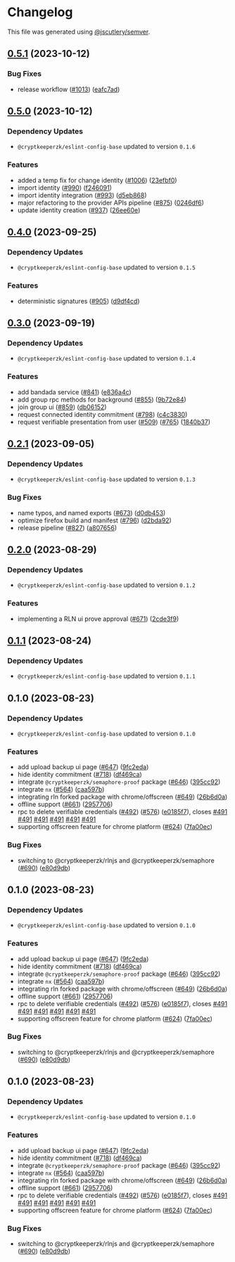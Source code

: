 # Changelog

This file was generated using [@jscutlery/semver](https://github.com/jscutlery/semver).

## [0.5.1](https://github.com/CryptKeeperZK/crypt-keeper-extension/compare/@cryptkeeperzk/types-0.5.0...@cryptkeeperzk/types-0.5.1) (2023-10-12)


### Bug Fixes

* release workflow ([#1013](https://github.com/CryptKeeperZK/crypt-keeper-extension/issues/1013)) ([eafc7ad](https://github.com/CryptKeeperZK/crypt-keeper-extension/commit/eafc7adacb185b6b1783f6d1486ee97a5c4b7f0f))

## [0.5.0](https://github.com/CryptKeeperZK/crypt-keeper-extension/compare/@cryptkeeperzk/types-0.4.0...@cryptkeeperzk/types-0.5.0) (2023-10-12)

### Dependency Updates

* `@cryptkeeperzk/eslint-config-base` updated to version `0.1.6`

### Features

* added a temp fix for change identity ([#1006](https://github.com/CryptKeeperZK/crypt-keeper-extension/issues/1006)) ([23efbf0](https://github.com/CryptKeeperZK/crypt-keeper-extension/commit/23efbf0b6a41d3a40e5e31dd678a3cd263c93bae))
* import identity ([#990](https://github.com/CryptKeeperZK/crypt-keeper-extension/issues/990)) ([f246091](https://github.com/CryptKeeperZK/crypt-keeper-extension/commit/f246091db2bf78cb6bb33da00c57e2c773e8adc3))
* import identity integration ([#993](https://github.com/CryptKeeperZK/crypt-keeper-extension/issues/993)) ([d5eb868](https://github.com/CryptKeeperZK/crypt-keeper-extension/commit/d5eb868fdb8f29ba9a90055a2b7098272d7467c2))
* major refactoring to the provider APIs pipeline ([#875](https://github.com/CryptKeeperZK/crypt-keeper-extension/issues/875)) ([0246df6](https://github.com/CryptKeeperZK/crypt-keeper-extension/commit/0246df68ed275d746377e35679c5b769aad0b244))
* update identity creation ([#937](https://github.com/CryptKeeperZK/crypt-keeper-extension/issues/937)) ([26ee60e](https://github.com/CryptKeeperZK/crypt-keeper-extension/commit/26ee60eacc3cd99e96f049f9c53ab453d58e20f2))

## [0.4.0](https://github.com/CryptKeeperZK/crypt-keeper-extension/compare/@cryptkeeperzk/types-0.3.0...@cryptkeeperzk/types-0.4.0) (2023-09-25)

### Dependency Updates

* `@cryptkeeperzk/eslint-config-base` updated to version `0.1.5`

### Features

* deterministic signatures ([#905](https://github.com/CryptKeeperZK/crypt-keeper-extension/issues/905)) ([d9df4cd](https://github.com/CryptKeeperZK/crypt-keeper-extension/commit/d9df4cd89cb23538dc3921b0ea16720d7abe609e))

## [0.3.0](https://github.com/CryptKeeperZK/crypt-keeper-extension/compare/@cryptkeeperzk/types-0.2.1...@cryptkeeperzk/types-0.3.0) (2023-09-19)

### Dependency Updates

* `@cryptkeeperzk/eslint-config-base` updated to version `0.1.4`

### Features

* add bandada service  ([#841](https://github.com/CryptKeeperZK/crypt-keeper-extension/issues/841)) ([e836a4c](https://github.com/CryptKeeperZK/crypt-keeper-extension/commit/e836a4c4c239d2a9070ebfaee282d2d2287e9b65))
* add group rpc methods for background ([#855](https://github.com/CryptKeeperZK/crypt-keeper-extension/issues/855)) ([9b72e84](https://github.com/CryptKeeperZK/crypt-keeper-extension/commit/9b72e844c60587d99e312029fc27951b5e94c6a4))
* join group ui ([#859](https://github.com/CryptKeeperZK/crypt-keeper-extension/issues/859)) ([db06152](https://github.com/CryptKeeperZK/crypt-keeper-extension/commit/db061521c01927300f9b8e15aaf4781d61cf6067))
* request connected identity commitment  ([#798](https://github.com/CryptKeeperZK/crypt-keeper-extension/issues/798)) ([c4c3830](https://github.com/CryptKeeperZK/crypt-keeper-extension/commit/c4c3830b5268d4cf9aaf96c22c2581e52020cb12))
* request verifiable presentation from user ([#509](https://github.com/CryptKeeperZK/crypt-keeper-extension/issues/509)) ([#765](https://github.com/CryptKeeperZK/crypt-keeper-extension/issues/765)) ([1840b37](https://github.com/CryptKeeperZK/crypt-keeper-extension/commit/1840b37fe4c70e0561fb09dc16825679aa17b027))

## [0.2.1](https://github.com/CryptKeeperZK/crypt-keeper-extension/compare/@cryptkeeperzk/types-0.2.0...@cryptkeeperzk/types-0.2.1) (2023-09-05)

### Dependency Updates

* `@cryptkeeperzk/eslint-config-base` updated to version `0.1.3`

### Bug Fixes

* name typos, and named exports ([#673](https://github.com/CryptKeeperZK/crypt-keeper-extension/issues/673)) ([d0db453](https://github.com/CryptKeeperZK/crypt-keeper-extension/commit/d0db4535349e173f012b9f97025827c7240d4384))
* optimize firefox build and manifest ([#796](https://github.com/CryptKeeperZK/crypt-keeper-extension/issues/796)) ([d2bda92](https://github.com/CryptKeeperZK/crypt-keeper-extension/commit/d2bda927621de06f8ec95cbbcc216fb1a73d154c))
* release pipeline ([#827](https://github.com/CryptKeeperZK/crypt-keeper-extension/issues/827)) ([a807656](https://github.com/CryptKeeperZK/crypt-keeper-extension/commit/a807656225317a410ce74a92243b634fcea84015))

## [0.2.0](https://github.com/CryptKeeperZK/crypt-keeper-extension/compare/@cryptkeeperzk/types-0.1.1...@cryptkeeperzk/types-0.2.0) (2023-08-29)

### Dependency Updates

* `@cryptkeeperzk/eslint-config-base` updated to version `0.1.2`

### Features

* implementing a RLN ui prove approval ([#671](https://github.com/CryptKeeperZK/crypt-keeper-extension/issues/671)) ([2cde3f9](https://github.com/CryptKeeperZK/crypt-keeper-extension/commit/2cde3f92947db7734c5e756c164f452be09f786e))

## [0.1.1](https://github.com/CryptKeeperZK/crypt-keeper-extension/compare/@cryptkeeperzk/types-0.1.0...@cryptkeeperzk/types-0.1.1) (2023-08-24)

### Dependency Updates

* `@cryptkeeperzk/eslint-config-base` updated to version `0.1.1`
## 0.1.0 (2023-08-23)

### Dependency Updates

* `@cryptkeeperzk/eslint-config-base` updated to version `0.1.0`

### Features

* add upload backup ui page ([#647](https://github.com/CryptKeeperZK/crypt-keeper-extension/issues/647)) ([9fc2eda](https://github.com/CryptKeeperZK/crypt-keeper-extension/commit/9fc2edad53b53f323020cb03e6523c96dce41258))
* hide identity commitment ([#718](https://github.com/CryptKeeperZK/crypt-keeper-extension/issues/718)) ([df469ca](https://github.com/CryptKeeperZK/crypt-keeper-extension/commit/df469ca61d46d479c5056d45e7b87302ff78653a))
* integrate `@cryptkeeperzk/semaphore-proof` package ([#646](https://github.com/CryptKeeperZK/crypt-keeper-extension/issues/646)) ([395cc92](https://github.com/CryptKeeperZK/crypt-keeper-extension/commit/395cc92cc921365d691e373b28ae6cfb6c658e26))
* integrate `nx` ([#564](https://github.com/CryptKeeperZK/crypt-keeper-extension/issues/564)) ([caa597b](https://github.com/CryptKeeperZK/crypt-keeper-extension/commit/caa597b7ba3acabd98502f8e860b482702887263))
* integrating rln forked package with chrome/offscreen ([#649](https://github.com/CryptKeeperZK/crypt-keeper-extension/issues/649)) ([26b6d0a](https://github.com/CryptKeeperZK/crypt-keeper-extension/commit/26b6d0a2984dd5778eaa87435ce2c78793bb4031))
* offline support ([#661](https://github.com/CryptKeeperZK/crypt-keeper-extension/issues/661)) ([2957706](https://github.com/CryptKeeperZK/crypt-keeper-extension/commit/2957706276d7f9b55ed8dcbd68d9bfbc5cba866e))
* rpc to delete verifiable credentials ([#492](https://github.com/CryptKeeperZK/crypt-keeper-extension/issues/492)) ([#576](https://github.com/CryptKeeperZK/crypt-keeper-extension/issues/576)) ([e0185f7](https://github.com/CryptKeeperZK/crypt-keeper-extension/commit/e0185f7cb9eae0ee4503981b98ba6519285c7d87)), closes [#491](https://github.com/CryptKeeperZK/crypt-keeper-extension/issues/491) [#491](https://github.com/CryptKeeperZK/crypt-keeper-extension/issues/491) [#491](https://github.com/CryptKeeperZK/crypt-keeper-extension/issues/491) [#491](https://github.com/CryptKeeperZK/crypt-keeper-extension/issues/491) [#491](https://github.com/CryptKeeperZK/crypt-keeper-extension/issues/491) [#491](https://github.com/CryptKeeperZK/crypt-keeper-extension/issues/491)
* supporting offscreen feature for chrome platform ([#624](https://github.com/CryptKeeperZK/crypt-keeper-extension/issues/624)) ([7fa00ec](https://github.com/CryptKeeperZK/crypt-keeper-extension/commit/7fa00ecb53cb23ba85db5f7656a10692e8c0774d))


### Bug Fixes

* switching to @cryptkeeperzk/rlnjs and @cryptkeeperzk/semaphore ([#690](https://github.com/CryptKeeperZK/crypt-keeper-extension/issues/690)) ([e80d9db](https://github.com/CryptKeeperZK/crypt-keeper-extension/commit/e80d9db21d8187ec88408a02f8c7785347b9f541))

## 0.1.0 (2023-08-23)

### Dependency Updates

* `@cryptkeeperzk/eslint-config-base` updated to version `0.1.0`

### Features

* add upload backup ui page ([#647](https://github.com/CryptKeeperZK/crypt-keeper-extension/issues/647)) ([9fc2eda](https://github.com/CryptKeeperZK/crypt-keeper-extension/commit/9fc2edad53b53f323020cb03e6523c96dce41258))
* hide identity commitment ([#718](https://github.com/CryptKeeperZK/crypt-keeper-extension/issues/718)) ([df469ca](https://github.com/CryptKeeperZK/crypt-keeper-extension/commit/df469ca61d46d479c5056d45e7b87302ff78653a))
* integrate `@cryptkeeperzk/semaphore-proof` package ([#646](https://github.com/CryptKeeperZK/crypt-keeper-extension/issues/646)) ([395cc92](https://github.com/CryptKeeperZK/crypt-keeper-extension/commit/395cc92cc921365d691e373b28ae6cfb6c658e26))
* integrate `nx` ([#564](https://github.com/CryptKeeperZK/crypt-keeper-extension/issues/564)) ([caa597b](https://github.com/CryptKeeperZK/crypt-keeper-extension/commit/caa597b7ba3acabd98502f8e860b482702887263))
* integrating rln forked package with chrome/offscreen ([#649](https://github.com/CryptKeeperZK/crypt-keeper-extension/issues/649)) ([26b6d0a](https://github.com/CryptKeeperZK/crypt-keeper-extension/commit/26b6d0a2984dd5778eaa87435ce2c78793bb4031))
* offline support ([#661](https://github.com/CryptKeeperZK/crypt-keeper-extension/issues/661)) ([2957706](https://github.com/CryptKeeperZK/crypt-keeper-extension/commit/2957706276d7f9b55ed8dcbd68d9bfbc5cba866e))
* rpc to delete verifiable credentials ([#492](https://github.com/CryptKeeperZK/crypt-keeper-extension/issues/492)) ([#576](https://github.com/CryptKeeperZK/crypt-keeper-extension/issues/576)) ([e0185f7](https://github.com/CryptKeeperZK/crypt-keeper-extension/commit/e0185f7cb9eae0ee4503981b98ba6519285c7d87)), closes [#491](https://github.com/CryptKeeperZK/crypt-keeper-extension/issues/491) [#491](https://github.com/CryptKeeperZK/crypt-keeper-extension/issues/491) [#491](https://github.com/CryptKeeperZK/crypt-keeper-extension/issues/491) [#491](https://github.com/CryptKeeperZK/crypt-keeper-extension/issues/491) [#491](https://github.com/CryptKeeperZK/crypt-keeper-extension/issues/491) [#491](https://github.com/CryptKeeperZK/crypt-keeper-extension/issues/491)
* supporting offscreen feature for chrome platform ([#624](https://github.com/CryptKeeperZK/crypt-keeper-extension/issues/624)) ([7fa00ec](https://github.com/CryptKeeperZK/crypt-keeper-extension/commit/7fa00ecb53cb23ba85db5f7656a10692e8c0774d))


### Bug Fixes

* switching to @cryptkeeperzk/rlnjs and @cryptkeeperzk/semaphore ([#690](https://github.com/CryptKeeperZK/crypt-keeper-extension/issues/690)) ([e80d9db](https://github.com/CryptKeeperZK/crypt-keeper-extension/commit/e80d9db21d8187ec88408a02f8c7785347b9f541))

## 0.1.0 (2023-08-23)

### Dependency Updates

* `@cryptkeeperzk/eslint-config-base` updated to version `0.1.0`

### Features

* add upload backup ui page ([#647](https://github.com/CryptKeeperZK/crypt-keeper-extension/issues/647)) ([9fc2eda](https://github.com/CryptKeeperZK/crypt-keeper-extension/commit/9fc2edad53b53f323020cb03e6523c96dce41258))
* hide identity commitment ([#718](https://github.com/CryptKeeperZK/crypt-keeper-extension/issues/718)) ([df469ca](https://github.com/CryptKeeperZK/crypt-keeper-extension/commit/df469ca61d46d479c5056d45e7b87302ff78653a))
* integrate `@cryptkeeperzk/semaphore-proof` package ([#646](https://github.com/CryptKeeperZK/crypt-keeper-extension/issues/646)) ([395cc92](https://github.com/CryptKeeperZK/crypt-keeper-extension/commit/395cc92cc921365d691e373b28ae6cfb6c658e26))
* integrate `nx` ([#564](https://github.com/CryptKeeperZK/crypt-keeper-extension/issues/564)) ([caa597b](https://github.com/CryptKeeperZK/crypt-keeper-extension/commit/caa597b7ba3acabd98502f8e860b482702887263))
* integrating rln forked package with chrome/offscreen ([#649](https://github.com/CryptKeeperZK/crypt-keeper-extension/issues/649)) ([26b6d0a](https://github.com/CryptKeeperZK/crypt-keeper-extension/commit/26b6d0a2984dd5778eaa87435ce2c78793bb4031))
* offline support ([#661](https://github.com/CryptKeeperZK/crypt-keeper-extension/issues/661)) ([2957706](https://github.com/CryptKeeperZK/crypt-keeper-extension/commit/2957706276d7f9b55ed8dcbd68d9bfbc5cba866e))
* rpc to delete verifiable credentials ([#492](https://github.com/CryptKeeperZK/crypt-keeper-extension/issues/492)) ([#576](https://github.com/CryptKeeperZK/crypt-keeper-extension/issues/576)) ([e0185f7](https://github.com/CryptKeeperZK/crypt-keeper-extension/commit/e0185f7cb9eae0ee4503981b98ba6519285c7d87)), closes [#491](https://github.com/CryptKeeperZK/crypt-keeper-extension/issues/491) [#491](https://github.com/CryptKeeperZK/crypt-keeper-extension/issues/491) [#491](https://github.com/CryptKeeperZK/crypt-keeper-extension/issues/491) [#491](https://github.com/CryptKeeperZK/crypt-keeper-extension/issues/491) [#491](https://github.com/CryptKeeperZK/crypt-keeper-extension/issues/491) [#491](https://github.com/CryptKeeperZK/crypt-keeper-extension/issues/491)
* supporting offscreen feature for chrome platform ([#624](https://github.com/CryptKeeperZK/crypt-keeper-extension/issues/624)) ([7fa00ec](https://github.com/CryptKeeperZK/crypt-keeper-extension/commit/7fa00ecb53cb23ba85db5f7656a10692e8c0774d))


### Bug Fixes

* switching to @cryptkeeperzk/rlnjs and @cryptkeeperzk/semaphore ([#690](https://github.com/CryptKeeperZK/crypt-keeper-extension/issues/690)) ([e80d9db](https://github.com/CryptKeeperZK/crypt-keeper-extension/commit/e80d9db21d8187ec88408a02f8c7785347b9f541))
